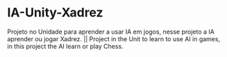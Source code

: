 # IA-Unity-Xadrez
Projeto no Unidade para aprender a usar IA em jogos, nesse projeto a IA aprender ou jogar Xadrez. || Project in the Unit to learn to use AI in games, in this project the AI learn or play Chess.
